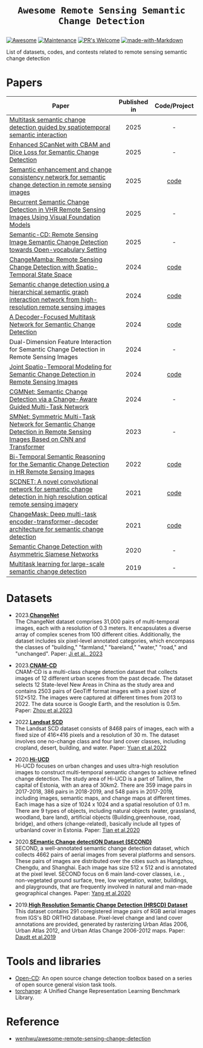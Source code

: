 # <p align=center>`Awesome Remote Sensing Semantic Change Detection`</p>
[![Awesome](https://cdn.rawgit.com/sindresorhus/awesome/d7305f38d29fed78fa85652e3a63e154dd8e8829/media/badge.svg)](https://github.com/sindresorhus/awesome) [![Maintenance](https://img.shields.io/badge/Maintained%3F-yes-green.svg)](https://GitHub.com/Naereen/StrapDown.js/graphs/commit-activity) [![PR's Welcome](https://img.shields.io/badge/PRs-welcome-brightgreen.svg?style=flat)](http://makeapullrequest.com) [![made-with-Markdown](https://img.shields.io/badge/Made%20with-Markdown-1f425f.svg)](http://commonmark.org)

List of datasets, codes, and contests related to remote sensing semantic change detection 


# Papers

| Paper                                             |  Published in | Code/Project|                                  
|---------------------------------------------------|:-------------:|:------------:|
[Multitask semantic change detection guided by spatiotemporal semantic interaction](https://www.nature.com/articles/s41598-025-00750-8)|2025|-
[Enhanced SCanNet with CBAM and Dice Loss for Semantic Change Detection](https://arxiv.org/abs/2505.04199v1)|2025|-
[Semantic enhancement and change consistency network for semantic change detection in remote sensing images](https://www.tandfonline.com/doi/full/10.1080/17538947.2025.2496790)|2025|[code](https://github.com/XiaoJ058/RS-SCD)
[Recurrent Semantic Change Detection in VHR Remote Sensing Images Using Visual Foundation Models](https://ieeexplore.ieee.org/document/10929728)|2025|-
[Semantic-CD: Remote Sensing Image Semantic Change Detection towards Open-vocabulary Setting ](https://arxiv.org/abs/2501.06808v1)|2025|-
[ChangeMamba: Remote Sensing Change Detection with Spatio-Temporal State Space ](https://arxiv.org/abs/2404.03425)|2024|[code](https://github.com/ChenHongruixuan/ChangeMamba)
[Semantic change detection using a hierarchical semantic graph interaction network from high-resolution remote sensing images](https://www.sciencedirect.com/science/article/abs/pii/S0924271624001709)|2024|[code](https://github.com/long123524/HGINet-torch)
[A Decoder-Focused Multitask Network for Semantic Change Detection](https://ieeexplore.ieee.org/document/10422819)|2024|[code](https://github.com/byyztgxz/Decoder_Fusion)
Dual-Dimension Feature Interaction for Semantic Change Detection in Remote Sensing Images|2024|-
[Joint Spatio-Temporal Modeling for Semantic Change Detection in Remote Sensing Images](https://ieeexplore.ieee.org/document/10443352)|2024|[code](https://github.com/DingLei14/SCanNet)
[CGMNet: Semantic Change Detection via a Change-Aware Guided Multi-Task Network ](https://www.mdpi.com/2072-4292/16/13/2436)|2024|-
[SMNet: Symmetric Multi-Task Network for Semantic Change Detection in Remote Sensing Images Based on CNN and Transformer ](https://www.mdpi.com/2072-4292/15/4/949)|2023|-
[Bi-Temporal Semantic Reasoning for the Semantic Change Detection in HR Remote Sensing Images](https://arxiv.org/abs/2108.06103)|2022|[code](https://github.com/DingLei14/Bi-SRNet)
[SCDNET: A novel convolutional network for semantic change detection in high resolution optical remote sensing imagery](https://www.sciencedirect.com/science/article/pii/S0303243421001720)|2021|[code](https://github.com/daifeng2016/Semantic-Change-Detection)
[ChangeMask: Deep multi-task encoder-transformer-decoder architecture for semantic change detection](https://www.sciencedirect.com/science/article/abs/pii/S0924271621002835)|2021|[code](https://github.com/Z-Zheng/pytorch-change-models)
[Semantic Change Detection with Asymmetric Siamese Networks](https://arxiv.org/abs/2010.05687v2)|2020|-
[Multitask learning for large-scale semantic change detection](https://www.sciencedirect.com/science/article/abs/pii/S1077314219300992)|2019|-


# Datasets

- 2023.[**ChangeNet**](https://github.com/jankyee/ChangNet)      
The ChangeNet dataset comprises 31,000 pairs of multi-temporal images, each with a resolution of 0.3 meters.  It encapsulates a diverse array of complex scenes from 100 different cities.  Additionally, the dataset includes six pixel-level annotated categories, which encompass the classes of "building," "farmland," "bareland," "water," "road," and "unchanged". Paper: [Ji et al., 2023](https://arxiv.org/abs/2312.17428)

- 2023.[**CNAM-CD**](https://github.com/Silvestezhou/CNAM-CD)   
CNAM-CD is a multi-class change detection dataset that collects images of 12 different urban scenes from the past decade. The dataset selects 12 State-level New Areas in China as the study area and contains 2503 pairs of GeoTiff format images with a pixel size of 512×512. The images were captured at different times from 2013 to 2022. The data source is Google Earth, and the resolution is 0.5m. Paper: [Zhou et al.2023](https://www.mdpi.com/2072-4292/15/9/2464)

- 2022.[**Landsat SCD**](https://figshare.com/articles/figure/Landsat-SCD_dataset_zip/19946135/1)   
The Landsat SCD dataset consists of 8468 pairs of images, each with a fixed size of 416×416 pixels and a resolution of 30 m. The dataset involves one no-change class and four land cover classes, including cropland, desert, building, and water. Paper: [Yuan et al.2022](https://www.tandfonline.com/doi/full/10.1080/17538947.2022.2111470)

- 2020.[**Hi-UCD**](https://github.com/Daisy-7/Hi-UCD-S)   
Hi-UCD focuses on urban changes and uses ultra-high resolution images to construct multi-temporal semantic changes to achieve refined change detection. The study area of Hi-UCD is a part of Tallinn, the capital of Estonia, with an area of 30km2. There are 359 image pairs in 2017-2018, 386 pairs in 2018-2019, and 548 pairs in 2017-2019, including images, semantic maps, and change maps at different times. Each image has a size of 1024 x 1024 and a spatial resolution of 0.1 m. There are 9 types of objects, including natural objects (water, grassland, woodland, bare land), artificial objects (Building,greenhouse, road, bridge), and others (change-related), basically include all types of urbanland cover in Estonia. Paper: [Tian et al.2020](https://arxiv.org/abs/2011.03247)

- 2020.[**SEmantic Change detectiON Dataset (SECOND)**](https://captain-whu.github.io/SCD/)   
SECOND, a well-annotated semantic change detection dataset, which collects 4662 pairs of aerial images from several platforms and sensors. These pairs of images are distributed over the cities such as Hangzhou, Chengdu, and Shanghai. Each image has size 512 x 512 and is annotated at the pixel level. SECOND focus on 6 main land-cover classes, i.e. , non-vegetated ground surface, tree, low vegetation, water, buildings, and playgrounds, that are frequently involved in natural and man-made geographical changes. Paper: [Yang et al.2020](https://arxiv.org/abs/2010.05687)

- 2019.[**High Resolution Semantic Change Detection (HRSCD) Dataset**](https://ieee-dataport.org/open-access/hrscd-high-resolution-semantic-change-detection-dataset)   
This dataset contains 291 coregistered image pairs of RGB aerial images from IGS's BD ORTHO database. Pixel-level change and land cover annotations are provided, generated by rasterizing Urban Atlas 2006, Urban Atlas 2012, and Urban Atlas Change 2006-2012 maps. Paper: [Daudt et al.2019](https://www.sciencedirect.com/science/article/pii/S1077314219300992)


# Tools and libraries

- [Open-CD](https://github.com/likyoo/open-cd): An open source change detection toolbox based on a series of open source general vision task tools.
- [torchange](https://github.com/Z-Zheng/pytorch-change-models): A Unified Change Representation Learning Benchmark Library.

  
# Reference

- [wenhwu/awesome-remote-sensing-change-detection](https://github.com/wenhwu/awesome-remote-sensing-change-detection/)
